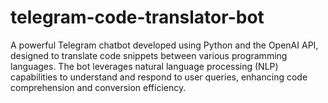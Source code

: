 # telegram-code-translator-bot
A powerful Telegram chatbot developed using Python and the OpenAI API, designed to translate code snippets between various programming languages. The bot leverages natural language processing (NLP) capabilities to understand and respond to user queries, enhancing code comprehension and conversion efficiency.
